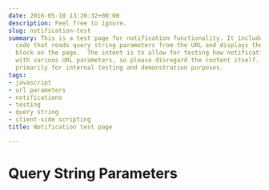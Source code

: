 ```yaml
---
date: 2016-05-10 13:20:32+00:00
description: Feel free to ignore.
slug: notification-test
summary: This is a test page for notification functionality. It includes JavaScript
  code that reads query string parameters from the URL and displays them in a preformatted
  block on the page.  The intent is to allow for testing how notifications interact
  with various URL parameters, so please disregard the content itself. The page is
  primarily for internal testing and demonstration purposes.
tags:
- javascript
- url parameters
- notifications
- testing
- query string
- client-side scripting
title: Notification test page

---
```


<h1>Query String Parameters</h1>
<pre id="output">

</pre>

<script>
const params = new URLSearchParams(location.search);
const output = document.getElementById("output");
for (let p of params) {
    const fragment = document.createDocumentFragment();
    fragment.innerText = `Parameter Name= '${p[0]}'; Value = '${p[1]}'`;
    output.appendChild(fragment);
};
</script>